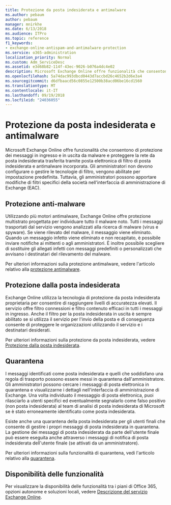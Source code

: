 ```yaml
---
title: Protezione da posta indesiderata e antimalware
ms.author: pebaum
author: pebaum
manager: mnirkhe
ms.date: 6/13/2018
ms.audience: ITPro
ms.topic: reference
f1_keywords:
- exchange-online-antispam-and-antimalware-protection
ms.service: o365-administration
localization_priority: Normal
ms.custom: Adm_ServiceDesc
ms.assetid: e3d68b82-114f-43ec-9026-b076a4dc4e02
description: Microsoft Exchange Online offre funzionalità che consentono di protezione dei messaggi in ingresso e in uscita da malware e proteggere la rete da posta indesiderata trasferita tramite posta elettronica di filtro di posta indesiderata e antimalware incorporata. Gli amministratori non devono configurare o gestire le tecnologie di filtro, vengono abilitate per impostazione predefinita. Tuttavia, gli amministratori possono apportare modifiche di filtri specifici della società nell'interfaccia di amministrazione di Exchange (EAC).
ms.openlocfilehash: 5a74dac993dbcd0443d7accbd26c4652b2d6e3a4
ms.sourcegitcommit: d6dfbaacd56c0855e12500b38acd06be16cd1560
ms.translationtype: MT
ms.contentlocale: it-IT
ms.lasthandoff: 09/19/2018
ms.locfileid: "24036055"
---
```

# <a name="anti-spam-and-anti-malware-protection"></a>Protezione da posta indesiderata e antimalware

Microsoft Exchange Online offre funzionalità che consentono di protezione dei messaggi in ingresso e in uscita da malware e proteggere la rete da posta indesiderata trasferita tramite posta elettronica di filtro di posta indesiderata e antimalware incorporata. Gli amministratori non devono configurare o gestire le tecnologie di filtro, vengono abilitate per impostazione predefinita. Tuttavia, gli amministratori possono apportare modifiche di filtri specifici della società nell'interfaccia di amministrazione di Exchange (EAC).
  
## <a name="anti-malware-protection"></a>Protezione anti-malware

Utilizzando più motori antimalware, Exchange Online offre protezione multistrato progettata per individuare tutto il malware noto. Tutti i messaggi trasportati dal servizio vengono analizzati alla ricerca di malware (virus e spyware). Se viene rilevato del malware, il messaggio viene eliminato. Quando un messaggio infetto viene eliminato e non recapitato, è possibile inviare notifiche ai mittenti o agli amministratori. È inoltre possibile scegliere di sostituire gli allegati infetti con messaggi predefiniti o personalizzati che avvisano i destinatari del rilevamento del malware.
  
Per ulteriori informazioni sulla protezione antimalware, vedere l'articolo relativo alla [protezione antimalware](https://go.microsoft.com/fwlink/p/?LinkId=271753).
  
## <a name="anti-spam-protection"></a>Protezione dalla posta indesiderata

Exchange Online utilizza la tecnologia di protezione da posta indesiderata proprietaria per consentire di raggiungere livelli di accuratezza elevati. Il servizio offre filtro connessioni e filtro contenuto efficaci in tutti i messaggi in ingresso. Anche il filtro per la posta indesiderata in uscita è sempre abilitato se si utilizza il servizio per l'invio della posta e di conseguenza consente di proteggere le organizzazioni utilizzando il servizio e i destinatari desiderati.
  
Per ulteriori informazioni sulla protezione da posta indesiderata, vedere [Protezione dalla posta indesiderata](https://support.office.com/en-us/article/Office-365-Email-Anti-Spam-Protection-6a601501-a6a8-4559-b2e7-56b59c96a586?ui=en-US&amp;rs=en-US&amp;ad=US).
  
## <a name="quarantine"></a>Quarantena

I messaggi identificati come posta indesiderata e quelli che soddisfano una regola di trasporto possono essere messi in quarantena dall'amministratore. Gli amministratori possono cercare i messaggi di posta elettronica in quarantena e visualizzarne i dettagli nell'interfaccia di amministrazione di Exchange. Una volta individuato il messaggio di posta elettronica, puoi rilasciarlo a utenti specifici ed eventualmente segnalarlo come falso positivo (non posta indesiderata) al team di analisi di posta indesiderata di Microsoft se è stato erroneamente identificato come posta indesiderata.
  
Esiste anche una quarantena della posta indesiderata per gli utenti finali che consente di gestire i propri messaggi di posta indesiderata in quarantena. La gestione dei messaggi di posta indesiderata da parte dell'utente finale può essere eseguita anche attraverso i messaggi di notifica di posta indesiderata dell'utente finale (se attivati da un amministratore).
  
Per ulteriori informazioni sulla funzionalità di quarantena, vedi l'articolo relativo alla [quarantena](https://go.microsoft.com/fwlink/p/?LinkId=271755).
  
## <a name="feature-availability"></a>Disponibilità delle funzionalità

Per visualizzare la disponibilità delle funzionalità tra i piani di Office 365, opzioni autonome e soluzioni locali, vedere [Descrizione del servizio Exchange Online](exchange-online-service-description.md).
  

